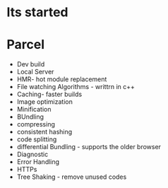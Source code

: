 # Its started

# Parcel

- Dev build
- Local Server
- HMR- hot module replacement
- File watching Algorithms - writtrn in c++
- Caching- faster builds
- Image optimization
- Minification
- BUndling
- compressing
- consistent hashing
- code splitting
- differential Bundling - supports the older browser
- Diagnostic
- Error Handling
- HTTPs
- Tree Shaking - remove unused codes
